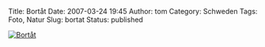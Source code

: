 Title: Bortåt
Date: 2007-03-24 19:45
Author: tom
Category: Schweden
Tags: Foto, Natur
Slug: bortat
Status: published

[![Bortåt](/pic/bortat_s.jpg "Bortåt")](/pic/bortat_l.jpg)

